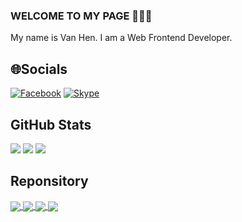 ### WELCOME TO MY PAGE 👋👋👋
My name is Van Hen. I am a Web Frontend Developer.<br>

## 🌐Socials
[![Facebook](https://img.shields.io/badge/Facebook-%231877F2.svg?logo=Facebook&logoColor=white)](https://www.facebook.com/vanhen.tran.2003) 
[![Skype](https://img.shields.io/badge/Skype-%2300AFF0.svg?logo=Skype&logoColor=white)](https://join.skype.com/invite/ptZCR9VvG49a) 


## GitHub Stats
![](https://github-readme-stats.vercel.app/api?username=Aries190403&theme=neon&hide_border=false&include_all_commits=false&count_private=false)
![](https://github-readme-streak-stats.herokuapp.com/?user=Aries190403&theme=aura&hide_border=false)
![](https://github-readme-stats.vercel.app/api/top-langs/?username=Aries190403&theme=tokyonight&hide_border=false&include_all_commits=false&count_private=false&layout=compact)

## Reponsitory

<a href="https://github.com/Aries190403/DOAN">
  <!-- Change the `github-readme-stats.anuraghazra1.vercel.app` to `github-readme-stats.vercel.app`  -->
  <img align="center" src="https://github-readme-stats.anuraghazra1.vercel.app/api/pin/?username=Aries190403&repo=DOAN&theme=vision-friendly-dark" />
</a>

<a href="https://github.com/Aries190403/tiktok-ui">
  <!-- Change the `github-readme-stats.anuraghazra1.vercel.app` to `github-readme-stats.vercel.app`  -->
  <img align="center" src="https://github-readme-stats.anuraghazra1.vercel.app/api/pin/?username=Aries190403&repo=tiktok-ui&theme=algolia" />
</a>

<a href="https://github.com/Aries190403/react_app">
  <!-- Change the `github-readme-stats.anuraghazra1.vercel.app` to `github-readme-stats.vercel.app`  -->
  <img align="center" src="https://github-readme-stats.anuraghazra1.vercel.app/api/pin/?username=Aries190403&repo=react_app&theme=radical" />
</a>

<a href="https://github.com/Aries190403/Aries190403">
  <!-- Change the `github-readme-stats.anuraghazra1.vercel.app` to `github-readme-stats.vercel.app`  -->
  <img align="center" src="https://github-readme-stats.anuraghazra1.vercel.app/api/pin/?username=Aries190403&repo=Aries190403&theme=highcontrast" />
</a>
   

